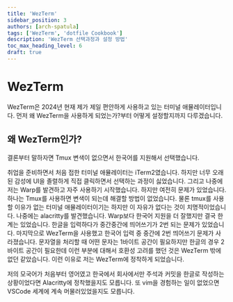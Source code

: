 ```yaml
---
title: 'WezTerm'
sidebar_position: 3
authors: [arch-spatula]
tags: ['WezTerm', 'dotfile Cookbook']
description: 'WezTerm 선택과정과 설정 방법'
toc_max_heading_level: 6
draft: true
---
```


# WezTerm

WezTerm은 2024년 현재 제가 제일 편안하게 사용하고 있는 터미널 애뮬레이터입니다. 먼저 왜 WezTerm을 사용하게 되었는가?부터 어떻게 설정할지까지 다루겠습니다.

<!-- TODO: 터미널 이름별로 링크 추가하기 -->
<!-- TODO: WezTerm 설정 추가 -->

## 왜 WezTerm인가?

결론부터 말하자면 Tmux 변색이 없으면서 한국어를 지원해서 선택했습니다.

취업을 준비하면서 처음 접한 터미널 애뮬레이터는 iTerm2였습니다. 하지만 너무 오래된 감성에 UI을 졸렬하게 직접 클릭하면서 선택하는 과정이 싫었습니다. 그리고 나중에저는 Warp를 발견하고 자주 사용하기 시작했습니다. 하지만 여전히 문제가 있었습니다. 하나는 Tmux를 사용하면 변색이 되는데 해결할 방법이 없었습니다. 물론 tmux를 사용할 이유가 없는 터미널 애뮬레이터이기는 하지만 이 자유가 없다는 것이 치명적이었습니다. 나중에는 alacritty를 발견했습니다. Warp보다 한국어 지원을 더 잘했지만 결국 한계는 있었습니다. 한글을 입력하다가 중간중간에 띄어쓰기가 2번 되는 문제가 있었습니다. 마지막으로 WezTerm을 사용했고 한국어 입력 중 중간에 2번 띄어쓰기 문제가 사라졌습니다. 문자열을 처리할 때 어떤 문자는 1바이트 공간이 필요하지만 한글의 경우 2바이트 공간이 필요한데 이런 부분에 대해서 호환성 고려를 했던 것은 WezTerm 밖에 없던 같았습니다. 이런 이유로 저는 WezTerm에 정착하게 되었습니다.

저의 모국어가 처음부터 영어였고 한국에서 회사에서만 주석과 커밋을 한글로 작성하는 상황이었다면 Alacritty에 정착했을지도 모릅니다. 또 vim을 경험하는 일이 없었으면 VSCode 세계에 계속 머물러있었을지도 모릅니다.

